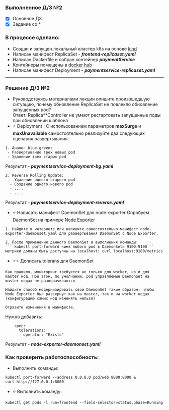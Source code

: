 ### Выполненное Д/З №2

 - [x] Основное ДЗ
 - [x] Задание со *

### В процессе сделано:
- Создан и запущен локальный кластер k8s на основе [kind](https://kind.sigs.k8s.io/docs/user/quick-start/) 
- Написан манифест ReplicaSet - ***frontend-replicaset.yaml***
- Написан Dockerfile и собран контейнер ***paymentService***
- Контейнеры помещены в [docker hub](https://hub.docker.com/repository/docker/linarnadyrov/paymentservice) 
- Написан манифест Deployment - ***paymentservice-replicaset.yaml***

---

### Решение Д/З №2

- Руководствуясь материалами лекции опишите произошедшую ситуацию, почему обновление ReplicaSet не повлекло обновление запущенных pod? \
Ответ: 
Replica**Controller не умеют рестартовать запущенные поды при обновлении шаблона
- ⭐ Deployment | С использованием параметров **maxSurge** и **maxUnavailable** самостоятельно реализуйте два следующих сценария развертывания:
```
1. Аналог blue-green:
 - Развертывание трех новых pod
 - Удаление трех старых pod
```
Результат - ***paymentservice-deployment-bg.yaml***
```
2. Reverse Rolling Update:
  - Удаление одного старого pod
  - Создание одного нового pod 
  - ....
  - ....
```
Результат - ***paymentservice-deployment-reverse.yaml***
- ⭐ Написать манифест DaemonSet для node-exporter
Опробуем DaemonSet на примере [Node Exporter](https://github.com/prometheus/node_exporter)
```
1. Найдите в интернете или напишите самостоятельно манифест node-exporter-daemonset.yaml для развертывания DaemonSet с Node Exporter.
```
```
2. После применения данного DaemonSet и выполнения команды:
``` kubectl port-forward <имя любого pod в DaemonSet> 9100:9100``` метрики должны быть доступны на localhost: curl localhost:9100/metrics
```

- ⭐⭐ Дописать tolerans для DaemonSet 
``` 
Как правило, мониторинг требуется не только для worker, но и для master нод. При этом, по умолчанию, pod управляемые DaemonSet на master нодах не разворачиваются 
```
``` 
Найдите способ модернизировать свой DaemonSet таким образом, чтобы Node Exporter был развернут как на master, так и на worker нодах (конфигурацию самих нод изменять нельзя) 
```
``` 
Отразите изменения в манифесте.
```
Нужно добавить: 
```
    spec:
      tolerations:
      - operator: "Exists"
```
Результат - ***node-exporter-daemonset.yaml***







### Как проверить работоспособность:

 - Выполнить команды:
  ```shell
  kubectl port-forward --address 0.0.0.0 pod/web 8000:8000 &
  curl http://127.0.0.1:8000
  ```

 - :star: Выполнить команду:
 ```shell
 kubectl get pods -l run=frontend --field-selector=status.phase=Running
 ```

